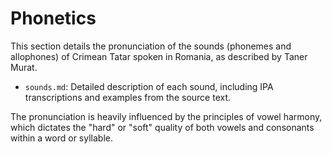 # Phonetics

This section details the pronunciation of the sounds (phonemes and allophones) of Crimean Tatar spoken in Romania, as described by Taner Murat.

*   `sounds.md`: Detailed description of each sound, including IPA transcriptions and examples from the source text.

The pronunciation is heavily influenced by the principles of vowel harmony, which dictates the "hard" or "soft" quality of both vowels and consonants within a word or syllable.
